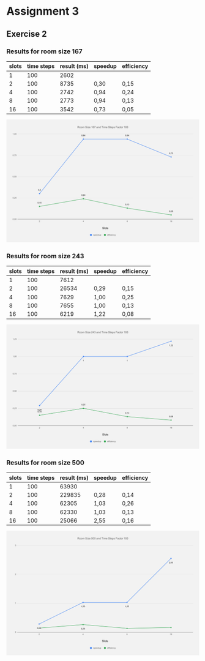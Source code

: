 # Assignment 3

## Exercise 2

### Results for room size 167

| slots | time steps | result (ms) | speedup | efficiency |
|-------|------------|-------------| ------- | ---------- |
| 1     | 100        | 2602        |         |            |
| 2     | 100        | 8735        | 0,30    | 0,15       |
| 4     | 100        | 2742        | 0,94    | 0,24       |
| 8     | 100        | 2773        | 0,94    | 0,13       |
| 16    | 100        | 3542        | 0,73    | 0,05       |

![](images/167.svg)

### Results for room size 243

| slots | time steps | result (ms) | speedup | efficiency |
|-------|------------|-------------| ------- | ---------- |
| 1     | 100        | 7612        |         |            |
| 2     | 100        | 26534       | 0,29    | 0,15       |
| 4     | 100        | 7629        | 1,00    | 0,25       |
| 8     | 100        | 7655        | 1,00    | 0,13       |
| 16    | 100        | 6219        | 1,22    | 0,08       |

![](images/243.svg)

### Results for room size 500

| slots | time steps | result (ms) | speedup | efficiency |
|-------|------------|-------------| ------- | ---------- |
| 1     | 100        | 63930       |         |            |
| 2     | 100        | 229835      | 0,28    | 0,14       |
| 4     | 100        | 62305       | 1,03    | 0,26       |
| 8     | 100        | 62330       | 1,03    | 0,13       |
| 16    | 100        | 25066       | 2,55    | 0,16       |

![](images/500.svg)